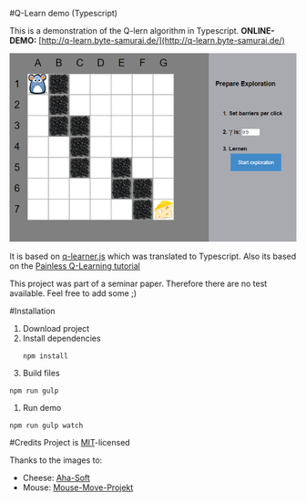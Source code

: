 #Q-Learn demo (Typescript)

This is a demonstration of the Q-lern algorithm in Typescript.
__ONLINE-DEMO:__ [http://q-learn.byte-samurai.de/](http://q-learn.byte-samurai.de/)

![demo](img/demo.png)

It is based on [q-learner.js](https://github.com/nrox/q-learning.js?files=1) which was translated to Typescript.
Also its based on the [Painless Q-Learning tutorial](http://mnemstudio.org/path-finding-q-learning-tutorial.htm)


This project was part of a seminar paper. Therefore there are no test available. Feel free to add some ;)

#Installation

1. Download project
1. Install dependencies
    ```
    npm install
    ```
1. Build files
```
npm run gulp
```
1. Run demo
```
npm run gulp watch
```
#Credits
Project is [MIT](LICENSE.txt)-licensed

Thanks to the images to:
 * Cheese: [Aha-Soft](http://www.iconarchive.com/show/desktop-buffet-icons-by-aha-soft/Cheese-icon.html)
 * Mouse:  [Mouse-Move-Projekt](https://movemouse.codeplex.com/)
